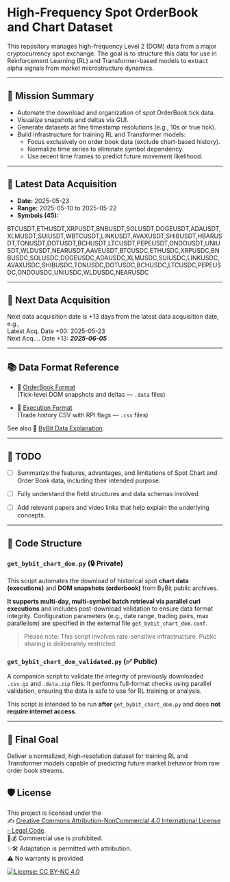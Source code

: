 # High-Frequency Spot OrderBook and Chart Dataset

This repository manages high-frequency Level 2 (DOM) data 
from a major cryptocurrency spot exchange. The goal is to structure 
this data for use in Reinforcement Learning (RL) and Transformer-based models 
to extract alpha signals from market microstructure dynamics.

---

## 🧭 Mission Summary

- Automate the download and organization of spot OrderBook tick data.
- Visualize snapshots and deltas via GUI.
- Generate datasets at fine timestamp resolutions (e.g., 10s or true tick).
- Build infrastructure for training RL and Transformer models:
  - Focus exclusively on order book data (exclude chart-based history).
  - Normalize time series to eliminate symbol dependency.
  - Use recent time frames to predict future movement likelihood.

---

## 📅 Latest Data Acquisition

- **Date:**  2025-05-23  
- **Range:** 2025-05-10 to 2025-05-22  
- **Symbols (45):**

BTCUSDT,ETHUSDT,XRPUSDT,BNBUSDT,SOLUSDT,DOGEUSDT,ADAUSDT,XLMUSDT,SUIUSDT,WBTCUSDT,LINKUSDT,AVAXUSDT,SHIBUSDT,HBARUSDT,TONUSDT,DOTUSDT,BCHUSDT,LTCUSDT,PEPEUSDT,ONDOUSDT,UNIUSDT,WLDUSDT,NEARUSDT,AAVEUSDT,BTCUSDC,ETHUSDC,XRPUSDC,BNBUSDC,SOLUSDC,DOGEUSDC,ADAUSDC,XLMUSDC,SUIUSDC,LINKUSDC,AVAXUSDC,SHIBUSDC,TONUSDC,DOTUSDC,BCHUSDC,LTCUSDC,PEPEUSDC,ONDOUSDC,UNIUSDC,WLDUSDC,NEARUSDC

---

## 📅 Next Data Acquisition
Next data acquisition date is +13 days from the latest data acquisition date, e.g.,  
Latest Acq. Date +00: 2025-05-23  
Next Acq.... Date   +13: ***2025-06-05***

---

## 📚 Data Format Reference

- 📘 [OrderBook Format](bybit_orderbook_format.md)  
  (Tick-level DOM snapshots and deltas — `.data` files)

- 📙 [Execution Format](bybit_execution_format.md)  
  (Trade history CSV with RPI flags — `.csv` files)

See also 🔗 [ByBit Data Explanation](https://bybit-exchange.github.io/docs/tax/explain?utm_source=chatgpt.com).

---

## 📝 TODO

- [ ] Summarize the features, advantages, and limitations of Spot Chart and Order Book data, including their intended purpose.
- [ ] Fully understand the field structures and data schemas involved.
- [ ] Add relevant papers and video links that help explain the underlying concepts.


---

## 🔧 Code Structure

### `get_bybit_chart_dom.py` (🔒 Private)

This script automates the download of historical spot **chart data (executions)**
and **DOM snapshots (orderbook)** from ByBit public archives.

**It supports multi-day, multi-symbol batch retrieval via parallel curl executions**
and includes post-download validation to ensure data format integrity.
Configuration parameters (e.g., date range, trading pairs, max parallelism)
are specified in the external file `get_bybit_chart_dom.conf`.

> Please note: This script involves rate-sensitive infrastructure.
> Public sharing is deliberately restricted.

### `get_bybit_chart_dom_validated.py` (✅ Public)

A companion script to validate the integrity of previously downloaded `.csv.gz` and `.data.zip` files.
It performs full-format checks using parallel validation,
ensuring the data is safe to use for RL training or analysis.

This script is intended to be run **after** `get_bybit_chart_dom.py`
and does **not require internet access**.

---

## 🚀 Final Goal

Deliver a normalized, high-resolution dataset 
for training RL and Transformer models capable of 
predicting future market behavior from raw order book streams.

## 🛡️ License

This project is licensed under the  
✍️ [Creative Commons Attribution-NonCommercial 4.0 International License – Legal Code](https://creativecommons.org/licenses/by-nc/4.0/legalcode).  
🚫💰 Commercial use is prohibited.  
✨🛠️ Adaptation is permitted with attribution.  
⚠️ No warranty is provided.

[![License: CC BY-NC 4.0](https://licensebuttons.net/l/by-nc/4.0/88x31.png)](https://creativecommons.org/licenses/by-nc/4.0/legalcode)
